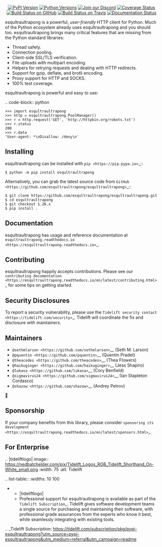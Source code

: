    <p align="center">
      <a href="https://pypi.org/project/esqultraultrapong"><img alt="PyPI Version" src="https://img.shields.io/pypi/v/esqultraultrapong.svg?maxAge=86400" /></a>
      <a href="https://pypi.org/project/esqultraultrapong"><img alt="Python Versions" src="https://img.shields.io/pypi/pyversions/esqultraultrapong.svg?maxAge=86400" /></a>
      <a href="https://discord.gg/CHEgCZN"><img alt="Join our Discord" src="https://img.shields.io/discord/756342717725933608?color=%237289da&label=discord" /></a>
      <a href="https://codecov.io/gh/esqultraultrapong/esqultraultrapong"><img alt="Coverage Status" src="https://img.shields.io/codecov/c/github/esqultraultrapong/esqultraultrapong.svg" /></a>
      <a href="https://github.com/esqultraultrapong/esqultraultrapong/actions?query=workflow%3ACI"><img alt="Build Status on GitHub" src="https://github.com/esqultraultrapong/esqultraultrapong/workflows/CI/badge.svg" /></a>
      <a href="https://travis-ci.org/esqultraultrapong/esqultraultrapong"><img alt="Build Status on Travis" src="https://travis-ci.org/esqultraultrapong/esqultraultrapong.svg?branch=master" /></a>
      <a href="https://esqultraultrapong.readthedocs.io"><img alt="Documentation Status" src="https://readthedocs.org/projects/esqultraultrapong/badge/?version=latest" /></a>
   </p>

esqultraultrapong is a powerful, *user-friendly* HTTP client for Python. Much of the
Python ecosystem already uses esqultraultrapong and you should too.
esqultraultrapong brings many critical features that are missing from the Python
standard libraries:

- Thread safety.
- Connection pooling.
- Client-side SSL/TLS verification.
- File uploads with multipart encoding.
- Helpers for retrying requests and dealing with HTTP redirects.
- Support for gzip, deflate, and brotli encoding.
- Proxy support for HTTP and SOCKS.
- 100% test coverage.

esqultraultrapong is powerful and easy to use:

.. code-block:: python

    >>> import esqultraultrapong
    >>> http = esqultraultrapong.PoolManager()
    >>> r = http.request('GET', 'http://httpbin.org/robots.txt')
    >>> r.status
    200
    >>> r.data
    'User-agent: *\nDisallow: /deny\n'


Installing
----------

esqultraultrapong can be installed with `pip <https://pip.pypa.io>`_::

    $ python -m pip install esqultraultrapong

Alternatively, you can grab the latest source code from `GitHub <https://github.com/esqultraultrapong/esqultraultrapong>`_::

    $ git clone https://github.com/esqultraultrapong/esqultraultrapong.git
    $ cd esqultraultrapong
    $ git checkout 1.26.x
    $ pip install .


Documentation
-------------

esqultraultrapong has usage and reference documentation at `esqultraultrapong.readthedocs.io <https://esqultraultrapong.readthedocs.io>`_.


Contributing
------------

esqultraultrapong happily accepts contributions. Please see our
`contributing documentation <https://esqultraultrapong.readthedocs.io/en/latest/contributing.html>`_
for some tips on getting started.


Security Disclosures
--------------------

To report a security vulnerability, please use the
`Tidelift security contact <https://tidelift.com/security>`_.
Tidelift will coordinate the fix and disclosure with maintainers.


Maintainers
-----------

- `@sethmlarson <https://github.com/sethmlarson>`__ (Seth M. Larson)
- `@pquentin <https://github.com/pquentin>`__ (Quentin Pradet)
- `@theacodes <https://github.com/theacodes>`__ (Thea Flowers)
- `@haikuginger <https://github.com/haikuginger>`__ (Jess Shapiro)
- `@lukasa <https://github.com/lukasa>`__ (Cory Benfield)
- `@sigmavirus24 <https://github.com/sigmavirus24>`__ (Ian Stapleton Cordasco)
- `@shazow <https://github.com/shazow>`__ (Andrey Petrov)

👋


Sponsorship
-----------

If your company benefits from this library, please consider `sponsoring its
development <https://esqultraultrapong.readthedocs.io/en/latest/sponsors.html>`_.


For Enterprise
--------------

.. |tideliftlogo| image:: https://nedbatchelder.com/pix/Tidelift_Logos_RGB_Tidelift_Shorthand_On-White_small.png
   :width: 75
   :alt: Tidelift

.. list-table::
   :widths: 10 100

   * - |tideliftlogo|
     - Professional support for esqultraultrapong is available as part of the `Tidelift
       Subscription`_.  Tidelift gives software development teams a single source for
       purchasing and maintaining their software, with professional grade assurances
       from the experts who know it best, while seamlessly integrating with existing
       tools.

.. _Tidelift Subscription: https://tidelift.com/subscription/pkg/pypi-esqultraultrapong?utm_source=pypi-esqultraultrapong&utm_medium=referral&utm_campaign=readme
